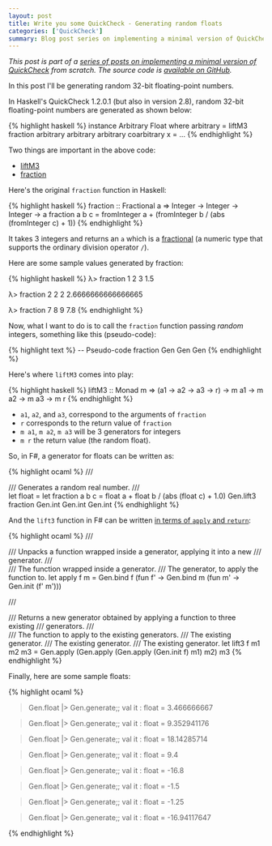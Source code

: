 ```yaml
---
layout: post
title: Write you some QuickCheck - Generating random floats
categories: ['QuickCheck']
summary: Blog post series on implementing a minimal version of QuickCheck from scratch.
---
```


*This post is part of a [series of posts on implementing a minimal version of QuickCheck](/2016/02/08/write-you-some-quickcheck/) from scratch. The source code is [available on GitHub](https://gist.github.com/moodmosaic/65c576732722b3b7a200).*

In this post I'll be generating random 32-bit floating-point numbers.

In Haskell's QuickCheck 1.2.0.1 (but also in version 2.8), random 32-bit floating-point numbers are generated as shown below:

{% highlight haskell %}
instance Arbitrary Float where
  arbitrary     = liftM3 fraction arbitrary arbitrary arbitrary
  coarbitrary x = ...
{% endhighlight %}

Two things are important in the above code:

 * [liftM3](https://hackage.haskell.org/package/base-4.8.2.0/docs/Control-Monad.html#v:liftM3)
 * [fraction](https://hackage.haskell.org/package/QuickCheck-1.2.0.1/docs/src/Test-QuickCheck.html#line-188)

Here's the original `fraction` function in Haskell:

{% highlight haskell %}
fraction :: Fractional a => Integer -> Integer -> Integer -> a
fraction a b c = fromInteger a + (fromInteger b / (abs (fromInteger c) + 1))
{% endhighlight %}

It takes 3 integers and returns an `a` which is a [fractional](https://www.haskell.org/tutorial/numbers.html) (a numeric type that supports the ordinary division operator `/`).

Here are some sample values generated by fraction:

{% highlight haskell %}
λ> fraction 1 2 3
1.5

λ> fraction 2 2 2
2.6666666666666665

λ> fraction 7 8 9
7.8
{% endhighlight %}

Now, what I want to do is to call the `fraction` function passing *random* integers, something like this (pseudo-code):

{% highlight text %}
-- Pseudo-code
fraction Gen<int> Gen<int> Gen<int>
{% endhighlight %}

Here's where `liftM3` comes into play:

{% highlight haskell %}
liftM3 :: Monad m => (a1 -> a2 -> a3 -> r) -> m a1 -> m a2 -> m a3 -> m r
{% endhighlight %}

* `a1`, `a2`, and `a3`, correspond to the arguments of `fraction`
* `r` corresponds to the return value of `fraction`
* `m a1`, `m a2`, `m a3` will be 3 generators for integers
* `m r` the return value (the random float).

So, in F#, a generator for floats can be written as:

<!-- Until rouge highlights F# syntax, use OCaml -->
{% highlight ocaml %}
/// <summary>
/// Generates a random real number.
/// </summary>
let float =
    let fraction a b c = float a + float b / (abs (float c) + 1.0)
    Gen.lift3 fraction Gen.int Gen.int Gen.int
{% endhighlight %}

And the `lift3` function in F# can be written [in terms of `apply` and `return`](http://fsharpforfunandprofit.com/posts/elevated-world/#apply):

<!-- Until rouge highlights F# syntax, use OCaml -->
{% highlight ocaml %}
/// <summary>
/// Unpacks a function wrapped inside a generator, applying it into a new
/// generator.
/// </summary>
/// <param name="f">The function wrapped inside a generator.</param>
/// <param name="m">The generator, to apply the function to.</param>
let apply f m =
    Gen.bind f (fun f' ->
        Gen.bind m (fun m' ->
            Gen.init (f' m')))

/// <summary>
/// Returns a new generator obtained by applying a function to three existing
/// generators.
/// </summary>
/// <param name="f">The function to apply to the existing generators.</param>
/// <param name="m1">The existing generator.</param>
/// <param name="m2">The existing generator.</param>
/// <param name="m3">The existing generator.</param>
let lift3 f m1 m2 m3 = Gen.apply (Gen.apply (Gen.apply (Gen.init f) m1) m2) m3
{% endhighlight %}

Finally, here are some sample floats:

<!-- Until rouge highlights F# syntax, use OCaml -->
{% highlight ocaml %}
> Gen.float |> Gen.generate;;
val it : float = 3.466666667

> Gen.float |> Gen.generate;;
val it : float = 9.352941176

> Gen.float |> Gen.generate;;
val it : float = 18.14285714

> Gen.float |> Gen.generate;;
val it : float = 9.4

> Gen.float |> Gen.generate;;
val it : float = -16.8

> Gen.float |> Gen.generate;;
val it : float = -1.5

> Gen.float |> Gen.generate;;
val it : float = -1.25

> Gen.float |> Gen.generate;;
val it : float = -16.94117647

{% endhighlight %}
